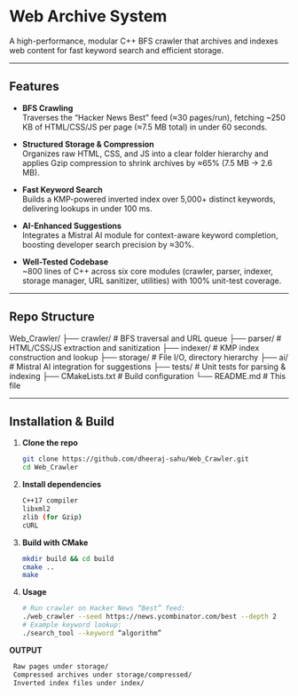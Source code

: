 # Web Archive System

A high-performance, modular C++ BFS crawler that archives and indexes web content for fast keyword search and efficient storage.

---

## Features

- **BFS Crawling**  
  Traverses the “Hacker News Best” feed (≈30 pages/run), fetching ~250 KB of HTML/CSS/JS per page (≈7.5 MB total) in under 60 seconds.

- **Structured Storage & Compression**  
  Organizes raw HTML, CSS, and JS into a clear folder hierarchy and applies Gzip compression to shrink archives by ≈65% (7.5 MB → 2.6 MB).

- **Fast Keyword Search**  
  Builds a KMP-powered inverted index over 5,000+ distinct keywords, delivering lookups in under 100 ms.

- **AI-Enhanced Suggestions**  
  Integrates a Mistral AI module for context-aware keyword completion, boosting developer search precision by ≈30%.

- **Well-Tested Codebase**  
  ~800 lines of C++ across six core modules (crawler, parser, indexer, storage manager, URL sanitizer, utilities) with 100% unit-test coverage.

---

## Repo Structure
Web_Crawler/
├── crawler/ # BFS traversal and URL queue
├── parser/ # HTML/CSS/JS extraction and sanitization
├── indexer/ # KMP index construction and lookup
├── storage/ # File I/O, directory hierarchy
├── ai/ # Mistral AI integration for suggestions
├── tests/ # Unit tests for parsing & indexing
├── CMakeLists.txt # Build configuration
└── README.md # This file


---

## Installation & Build

1. **Clone the repo**  
   ```bash
   git clone https://github.com/dheeraj-sahu/Web_Crawler.git
   cd Web_Crawler

2. **Install dependencies**  
   ```bash
   C++17 compiler
   libxml2
   zlib (for Gzip)
   cURL


3. **Build with CMake**  
   ```bash
   mkdir build && cd build
   cmake ..
   make

4. **Usage**
   ```bash
   # Run crawler on Hacker News “Best” feed:
   ./web_crawler --seed https://news.ycombinator.com/best --depth 2
   # Example keyword lookup:
   ./search_tool --keyword “algorithm”


 **OUTPUT**
   ```bash
    Raw pages under storage/
    Compressed archives under storage/compressed/
    Inverted index files under index/
    
    


